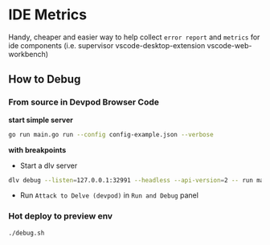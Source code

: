 # IDE Metrics

Handy, cheaper and easier way to help collect `error report` and `metrics` for ide components (i.e. supervisor vscode-desktop-extension vscode-web-workbench)

## How to Debug

### From source in Devpod Browser Code

**start simple server**

```sh
go run main.go run --config config-example.json --verbose
```

**with breakpoints**

- Start a dlv server
```sh
dlv debug --listen=127.0.0.1:32991 --headless --api-version=2 -- run main.go run --config config-example.json --verbose
```
- Run `Attack to Delve (devpod)` in `Run and Debug` panel

### Hot deploy to preview env

```
./debug.sh
```
